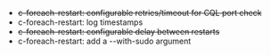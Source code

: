 
* <del>c-foreach-restart: configurable retries/timeout for CQL port check</del>
* c-foreach-restart: log timestamps
* <del>c-foreach-restart: configurable delay between restarts</del>
* c-foreach-restart: add a --with-sudo argument
